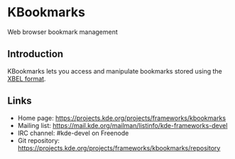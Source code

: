 # KBookmarks

Web browser bookmark management

## Introduction

KBookmarks lets you access and manipulate bookmarks stored using the
[XBEL format][1].

[1]: http://pyxml.sourceforge.net/topics/xbel/


## Links

- Home page: <https://projects.kde.org/projects/frameworks/kbookmarks>
- Mailing list: <https://mail.kde.org/mailman/listinfo/kde-frameworks-devel>
- IRC channel: \#kde-devel on Freenode
- Git repository: <https://projects.kde.org/projects/frameworks/kbookmarks/repository>
